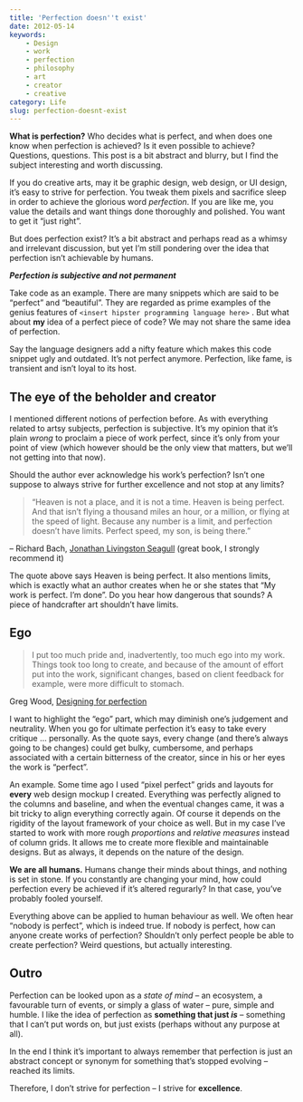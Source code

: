 ```yaml
---
title: 'Perfection doesn''t exist'
date: 2012-05-14
keywords:
    - Design
    - work
    - perfection
    - philosophy
    - art
    - creator
    - creative
category: Life
slug: perfection-doesnt-exist
---
```


**What is perfection?** Who decides what is perfect, and when does one know when perfection is
achieved? Is it even possible to achieve? Questions, questions. This post is a bit abstract and
blurry, but I find the subject interesting and worth discussing.

If you do creative arts, may it be graphic design, web design, or UI design, it’s easy to strive for
perfection. You tweak them pixels and sacrifice sleep in order to achieve the glorious word
_perfection_. If you are like me, you value the details and want things done thoroughly and
polished. You want to get it “just right”.

But does perfection exist? It’s a bit abstract and perhaps read as a whimsy and irrelevant
discussion, but yet I’m still pondering over the idea that perfection isn’t achievable by humans.

**_Perfection is subjective and not permanent_**

Take code as an example. There are many snippets which are said to be “perfect” and “beautiful”.
They are regarded as prime examples of the genius features of
`<insert hipster programming language here>` . But what about **my** idea of a perfect piece of
code? We may not share the same idea of perfection.

Say the language designers add a nifty feature which makes this code snippet ugly and outdated. It’s
not perfect anymore. Perfection, like fame, is transient and isn’t loyal to its host.

## The eye of the beholder and creator

I mentioned different notions of perfection before. As with everything related to artsy subjects,
perfection is subjective. It’s my opinion that it’s plain _wrong_ to proclaim a piece of work
perfect, since it’s only from your point of view (which however should be the only view that
matters, but we’ll not getting into that now).

Should the author ever acknowledge his work’s perfection? Isn’t one suppose to always strive for
further excellence and not stop at any limits?

> “Heaven is not a place, and it is not a time. Heaven is being perfect. And that isn’t flying a
> thousand miles an hour, or a million, or flying at the speed of light. Because any number is a
> limit, and perfection doesn’t have limits. Perfect speed, my son, is being there.”

– Richard Bach,
[Jonathan Livingston Seagull](http://en.wikipedia.org/wiki/Jonathan_Livingston_Seagull) (great book,
I strongly recommend it)

The quote above says Heaven is being perfect. It also mentions limits, which is exactly what an
author creates when he or she states that “My work is perfect. I’m done”. Do you hear how dangerous
that sounds? A piece of handcrafter art shouldn’t have limits.

## Ego

> I put too much pride and, inadvertently, too much ego into my work. Things took too long to
> create, and because of the amount of effort put into the work, significant changes, based on
> client feedback for example, were more difficult to stomach.

Greg Wood, [Designing for perfection](http://24ways.org/2011/designing-for-perfection)

I want to highlight the “ego” part, which may diminish one’s judgement and neutrality. When you go
for ultimate perfection it’s easy to take every critique … personally. As the quote says, every
change (and there’s always going to be changes) could get bulky, cumbersome, and perhaps associated
with a certain bitterness of the creator, since in his or her eyes the work is “perfect”.

An example. Some time ago I used “pixel perfect” grids and layouts for **every** web design mockup I
created. Everything was perfectly aligned to the columns and baseline, and when the eventual changes
came, it was a bit tricky to align everything correctly again. Of course it depends on the rigidity
of the layout framework of your choice as well. But in my case I’ve started to work with more rough
_proportions_ and _relative measures_ instead of column grids. It allows me to create more flexible
and maintainable designs. But as always, it depends on the nature of the design.

**We are all humans.** Humans change their minds about things, and nothing is set in stone. If you
constantly are changing your mind, how could perfection every be achieved if it’s altered regurarly?
In that case, you’ve probably fooled yourself.

Everything above can be applied to human behaviour as well. We often hear “nobody is perfect”, which
is indeed true. If nobody is perfect, how can anyone create works of perfection? Shouldn’t only
perfect people be able to create perfection? Weird questions, but actually interesting.

## Outro

Perfection can be looked upon as a _state of mind_ – an ecosystem, a favourable turn of events, or
simply a glass of water – pure, simple and humble. I like the idea of perfection as **something that
just _is_** – something that I can’t put words on, but just exists (perhaps without any purpose at
all).

In the end I think it’s important to always remember that perfection is just an abstract concept or
synonym for something that’s stopped evolving – reached its limits.

Therefore, I don’t strive for perfection – I strive for **excellence**.
